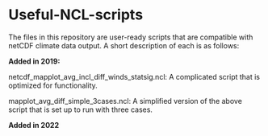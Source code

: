# Useful-NCL-scripts

The files in this repository are user-ready scripts that are compatible with netCDF climate data output.
A short description of each is as follows:

**Added in 2019:**

netcdf_mapplot_avg_incl_diff_winds_statsig.ncl: A complicated script that is optimized for functionality.

mapplot_avg_diff_simple_3cases.ncl: A simplified version of the above script that is set up to run with three cases.

**Added in 2022**



